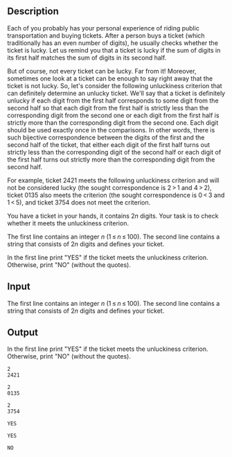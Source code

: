 ## Description

<div><p>Each of you probably has your personal experience of riding public transportation and buying tickets. After a person buys a ticket (which traditionally has an <span class="tex-font-style-bf">even</span> number of digits), he usually checks whether the ticket is lucky. Let us remind you that a ticket is lucky if the sum of digits in its first half matches the sum of digits in its second half.</p><p>But of course, not every ticket can be lucky. Far from it! Moreover, sometimes one look at a ticket can be enough to say right away that the ticket is not lucky. So, let's consider the following <span class="tex-font-style-underline">unluckiness criterion</span> that can definitely determine an unlucky ticket. We'll say that a ticket is definitely unlucky if each digit from the first half corresponds to some digit from the second half so that each digit from the first half is <span class="tex-font-style-bf">strictly less</span> than the corresponding digit from the second one or each digit from the first half is <span class="tex-font-style-bf">strictly more</span> than the corresponding digit from the second one. Each digit should be used exactly once in the comparisons. In other words, there is such <span class="tex-font-style-underline">bijective correspondence</span> between the digits of the first and the second half of the ticket, that either each digit of the first half turns out <span class="tex-font-style-bf">strictly less</span> than the corresponding digit of the second half or each digit of the first half turns out <span class="tex-font-style-bf">strictly more</span> than the corresponding digit from the second half.</p><p>For example, ticket <span class="tex-span">2421</span> meets the following unluckiness criterion and will not be considered lucky (the sought correspondence is <span class="tex-span">2 &gt; 1</span> and <span class="tex-span">4 &gt; 2</span>), ticket <span class="tex-span">0135</span> also meets the criterion (the sought correspondence is <span class="tex-span">0 &lt; 3</span> and <span class="tex-span">1 &lt; 5</span>), and ticket <span class="tex-span">3754</span> does not meet the criterion. </p><p>You have a ticket in your hands, it contains <span class="tex-span">2<i>n</i></span> digits. Your task is to check whether it meets the unluckiness criterion.</p></div><div class="input-specification"><p>The first line contains an integer <span class="tex-span"><i>n</i></span> (<span class="tex-span">1 ≤ <i>n</i> ≤ 100</span>). The second line contains a string that consists of <span class="tex-span">2<i>n</i></span> digits and defines your ticket.</p></div><div class="output-specification"><p>In the first line print "<span class="tex-font-style-tt">YES</span>" if the ticket meets the unluckiness criterion. Otherwise, print "<span class="tex-font-style-tt">NO</span>" (without the quotes).</p></div>

## Input

<p>The first line contains an integer <span class="tex-span"><i>n</i></span> (<span class="tex-span">1 ≤ <i>n</i> ≤ 100</span>). The second line contains a string that consists of <span class="tex-span">2<i>n</i></span> digits and defines your ticket.</p>

## Output

<p>In the first line print "<span class="tex-font-style-tt">YES</span>" if the ticket meets the unluckiness criterion. Otherwise, print "<span class="tex-font-style-tt">NO</span>" (without the quotes).</p>





```input1
2
2421

```




```input2
2
0135

```




```input3
2
3754

```




```output1
YES

```




```output2
YES

```




```output3
NO

```


